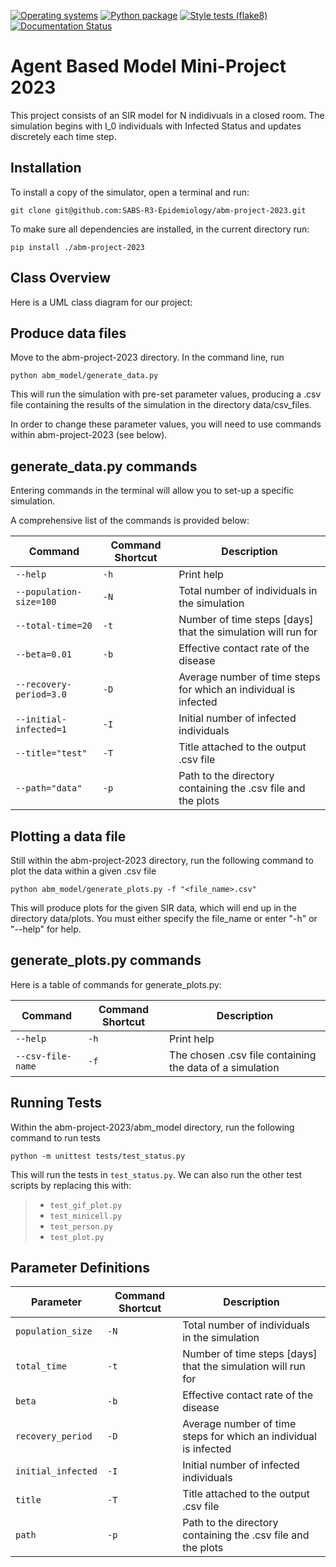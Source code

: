 [![Operating systems](https://github.com/SABS-R3-Epidemiology/abm-project-2023/actions/workflows/os_versions.yml/badge.svg)](https://github.com/SABS-R3-Epidemiology/abm-project-2023/actions/workflows/os_versions.yml)
[![Python package](https://github.com/SABS-R3-Epidemiology/abm-project-2023/actions/workflows/python_versions.yml/badge.svg)](https://github.com/SABS-R3-Epidemiology/abm-project-2023/actions/workflows/python_versions.yml)
[![Style tests (flake8)](https://github.com/SABS-R3-Epidemiology/abm-project-2023/actions/workflows/style.yml/badge.svg)](https://github.com/SABS-R3-Epidemiology/abm-project-2023/actions/workflows/style.yml)
[![Documentation Status](https://readthedocs.org/projects/abm-project-2023/badge/?version=latest)](https://abm-project-2023.readthedocs.io/en/latest/?badge=latest)

# Agent Based Model Mini-Project 2023

This project consists of an SIR model for N indidivuals in a closed room. The simulation begins with I_0 individuals with Infected Status and updates discretely each time step.

## Installation

To install a copy of the simulator, open a terminal and run:

	git clone git@github.com:SABS-R3-Epidemiology/abm-project-2023.git

To make sure all dependencies are installed, in the current directory run:

	pip install ./abm-project-2023

## Class Overview

 Here is a UML class diagram for our project:

## Produce data files
Move to the abm-project-2023 directory. In the command line, run

	python abm_model/generate_data.py

This will run the simulation with pre-set parameter values, producing a .csv file containing the results of the simulation in the directory data/csv_files.

In order to change these parameter values, you will need to use commands within abm-project-2023 (see below).

## generate_data.py commands
Entering commands in the terminal will allow you to set-up a specific simulation.

A comprehensive list of the commands is provided below:


|Command|Command Shortcut|Description|
| --- | --- | --- |
|`--help`|`-h`|Print help|
|`--population-size=100`|`-N`|Total number of individuals in the simulation|
|`--total-time=20`|`-t`|Number of time steps [days] that the simulation will run for|
|`--beta=0.01`|`-b`|Effective contact rate of the disease|
|`--recovery-period=3.0`|`-D`|Average number of time steps for which an individual is infected|
|`--initial-infected=1`|`-I`|Initial number of infected individuals|
|`--title="test"`|`-T`|Title attached to the output .csv file|
|`--path="data"`|`-p`|Path to the directory containing the .csv file and the plots|


## Plotting a data file
Still within the abm-project-2023 directory, run the following command to plot the data within a given .csv file

	python abm_model/generate_plots.py -f "<file_name>.csv"

 This will produce plots for the given SIR data, which will end up in the directory data/plots. You must either specify the file_name or enter "-h" or "--help" for help.

## generate_plots.py commands
Here is a table of commands for generate_plots.py:


|Command|Command Shortcut|Description|
| --- | --- | --- |
|`--help`|`-h`|Print help|
|`--csv-file-name`|`-f`|The chosen .csv file containing the data of a simulation|

## Running Tests

Within the abm-project-2023/abm_model directory, run the following command to run tests

	python -m unittest tests/test_status.py

This will run the tests in `test_status.py`. We can also run the other test scripts by replacing this with:

>* `test_gif_plot.py`
>* `test_minicell.py`
>* `test_person.py`
>* `test_plot.py`


## Parameter Definitions

|Parameter|Command Shortcut|Description|
| --- | --- | --- |
|`population_size`|`-N`|Total number of individuals in the simulation|
|`total_time`|`-t`|Number of time steps [days] that the simulation will run for|
|`beta`|`-b`|Effective contact rate of the disease|
|`recovery_period`|`-D`|Average number of time steps for which an individual is infected|
|`initial_infected`|`-I`|Initial number of infected individuals|
|`title`|`-T`|Title attached to the output .csv file|
|`path`|`-p`|Path to the directory containing the .csv file and the plots|